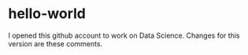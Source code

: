 # hello-world

I opened this github account to work on Data Science. 
Changes for this version are these comments.
